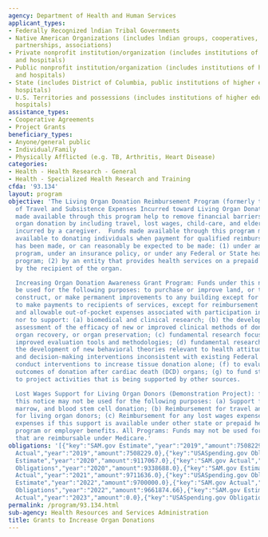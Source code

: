 ```yaml
---
agency: Department of Health and Human Services
applicant_types:
- Federally Recognized lndian Tribal Governments
- Native American Organizations (includes lndian groups, cooperatives, corporations,
  partnerships, associations)
- Private nonprofit institution/organization (includes institutions of higher education
  and hospitals)
- Public nonprofit institution/organization (includes institutions of higher education
  and hospitals)
- State (includes District of Columbia, public institutions of higher education and
  hospitals)
- U.S. Territories and possessions (includes institutions of higher education and
  hospitals)
assistance_types:
- Cooperative Agreements
- Project Grants
beneficiary_types:
- Anyone/general public
- Individual/Family
- Physically Afflicted (e.g. TB, Arthritis, Heart Disease)
categories:
- Health - Health Research - General
- Health - Specialized Health Research and Training
cfda: '93.134'
layout: program
objective: 'The Living Organ Donation Reimbursement Program (formerly the Reimbursement
  of Travel and Subsistence Expenses Incurred toward Living Organ Donation): Funds
  made available through this program help to remove financial barriers to living
  organ donation by including travel, lost wages, child-care, and elder-care expenses
  incurred by a caregiver.  Funds made available through this program may not be made
  available to donating individuals when payment for qualified reimbursement expenses
  has been made, or can reasonably be expected to be made: (1) under any State compensation
  program, under an insurance policy, or under any Federal or State health benefits
  program; (2) by an entity that provides health services on a prepaid basis; or (3)
  by the recipient of the organ.

  Increasing Organ Donation Awareness Grant Program: Funds under this notice may not
  be used for the following purposes: to purchase or improve land, or to purchase,
  construct, or make permanent improvements to any building except for minor remodeling;
  to make payments to recipients of services, except for reimbursement of reasonable
  and allowable out-of-pocket expenses associated with participation in project activities;
  nor to support: (a) biomedical and clinical research; (b) the development and/or
  assessment of the efficacy of new or improved clinical methods of donor management,
  organ recovery, or organ preservation; (c) fundamental research focused on new or
  improved evaluation tools and methodologies; (d) fundamental research focused on
  the development of new behavioral theories relevant to health attitudes, practices,
  and decision-making interventions inconsistent with existing Federal law; (e) to
  conduct interventions to increase tissue donation alone; (f) to evaluate clinical
  outcomes of donation after cardiac death (DCD) organs; (g) to fund staff time devoted
  to project activities that is being supported by other sources.

  Lost Wages Support for Living Organ Donors (Demonstration Project): funds under
  this notice may not be used for the following purposes: (a) Support for blood, bone
  marrow, and blood stem cell donation; (b) Reimbursement for travel and related expenses
  for living organ donors; (c) Reimbursement for any lost wages expenses and similar
  expenses if this support is available under other state or prepaid health or insurance
  program or employer benefits. All Programs: Funds may not be used for activities
  that are reimbursable under Medicare.'
obligations: '[{"key":"SAM.gov Estimate","year":"2019","amount":7508229.0},{"key":"SAM.gov
  Actual","year":"2019","amount":7508229.0},{"key":"USASpending.gov Obligations","year":"2019","amount":7455599.0},{"key":"SAM.gov
  Estimate","year":"2020","amount":9117067.0},{"key":"SAM.gov Actual","year":"2020","amount":9338689.0},{"key":"USASpending.gov
  Obligations","year":"2020","amount":9338688.0},{"key":"SAM.gov Estimate","year":"2021","amount":9711636.0},{"key":"SAM.gov
  Actual","year":"2021","amount":9711636.0},{"key":"USASpending.gov Obligations","year":"2021","amount":9448065.67},{"key":"SAM.gov
  Estimate","year":"2022","amount":9700000.0},{"key":"SAM.gov Actual","year":"2022","amount":9700000.0},{"key":"USASpending.gov
  Obligations","year":"2022","amount":9661874.66},{"key":"SAM.gov Estimate","year":"2023","amount":7000000.0},{"key":"SAM.gov
  Actual","year":"2023","amount":0.0},{"key":"USASpending.gov Obligations","year":"2023","amount":-9073.05}]'
permalink: /program/93.134.html
sub-agency: Health Resources and Services Administration
title: Grants to Increase Organ Donations
---
```

